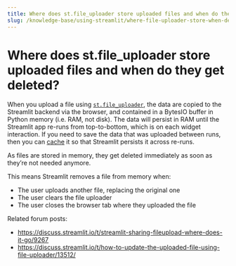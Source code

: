 ```yaml
---
title: Where does st.file_uploader store uploaded files and when do they get deleted?
slug: /knowledge-base/using-streamlit/where-file-uploader-store-when-deleted
---
```


# Where does st.file_uploader store uploaded files and when do they get deleted?

When you upload a file using [`st.file_uploader`](/develop/api-reference/widgets/st.file_uploader), the data are copied to the Streamlit backend via the browser, and contained in a BytesIO buffer in Python memory (i.e. RAM, not disk). The data will persist in RAM until the Streamlit app re-runs from top-to-bottom, which is on each widget interaction. If you need to save the data that was uploaded between runs, then you can [cache](/develop/concepts/logical-design/caching) it so that Streamlit persists it across re-runs.

As files are stored in memory, they get deleted immediately as soon as they’re not needed anymore.

This means Streamlit removes a file from memory when:

- The user uploads another file, replacing the original one
- The user clears the file uploader
- The user closes the browser tab where they uploaded the file

Related forum posts:

- https://discuss.streamlit.io/t/streamlit-sharing-fileupload-where-does-it-go/9267
- https://discuss.streamlit.io/t/how-to-update-the-uploaded-file-using-file-uploader/13512/
